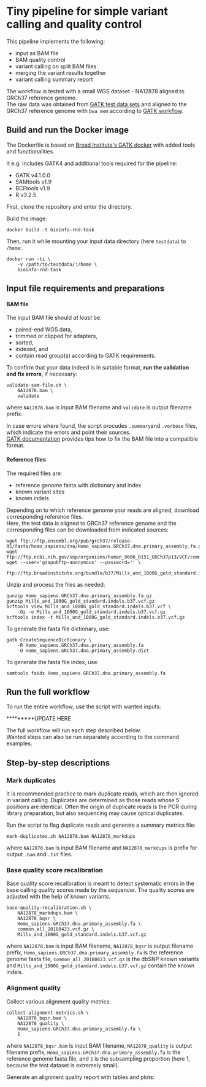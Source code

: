 # Tiny pipeline for simple variant calling and quality control

This pipeline implements the following:
- input as BAM file
- BAM quality control
- variant calling on split BAM files
- merging the variant results together
- variant calling summary report

The workflow is tested with a small WGS dataset - NA12878 aligned to GRCh37 reference genome.  
The raw data was obtained from [GATK test data sets](https://console.cloud.google.com/storage/browser/gatk-test-data) and aligned to the GRCh37 reference genome with `bwa mem` according to [GATK workflow](https://github.com/gatk-workflows/gatk4-data-processing/blob/master/processing-for-variant-discovery-gatk4.wdl).

## Build and run the Docker image

The Dockerfile is based on [Broad Institute's GATK docker](https://hub.docker.com/r/broadinstitute/gatk/) with added tools and functionalities.

It e.g. includes GATK4 and additional tools required for the pipeline:
- GATK v4.1.0.0
- SAMtools v1.9
- BCFtools v1.9
- R v3.2.5

First, clone the repository and enter the directory.

Build the image:
```
docker build -t bioinfo-rnd-task
```

Then, run it while mounting your input data directory (here `testdata`) to `/home`:
```
docker run -ti \
    -v /path/to/testdata/:/home \
    bioinfo-rnd-task
```

## Input file requirements and preparations

#### BAM file
The input BAM file should *at least* be:
- paired-end WGS data,
- trimmed or clipped for adapters,
- sorted,
- indexed, and
- contain read group(s) according to GATK requirements.

To confirm that your data indeed is in suitable format, 
**run the validation and fix errors**, if necessary:
```
validate-sam-file.sh \
    NA12878.bam \
    validate
```
where `NA12878.bam` is input BAM filename and `validate` is output filename prefix.

In case errors where found, the script procudes 
`.summary`and `.verbose` files, which indicate the errors and point their sources.  
[GATK documentation](https://software.broadinstitute.org/gatk/documentation/article.php?id=7571) provides tips how to fix the BAM file into a compatible format. 

#### Reference files
The required files are:
- reference genome fasta with dictionary and index
- known variant sites
- known indels

Depending on to which reference genome your reads are aligned, download corresponding reference files.  
Here, the test data is aligned to GRCh37 reference genome and the corresponding files can be downloaded from indicated sources:
```
wget ftp://ftp.ensembl.org/pub/grch37/release-95/fasta/homo_sapiens/dna/Homo_sapiens.GRCh37.dna.primary_assembly.fa.gz
wget ftp://ftp.ncbi.nih.gov/snp/organisms/human_9606_b151_GRCh37p13/VCF/common_all_20180423.vcf*
wget --user='gsapubftp-anonymous' --password='' \
    ftp://ftp.broadinstitute.org/bundle/b37/Mills_and_1000G_gold_standard.indels.b37.vcf.gz*
```
Unzip and process the files as needed:
```
gunzip Homo_sapiens.GRCh37.dna.primary_assembly.fa.gz
gunzip Mills_and_1000G_gold_standard.indels.b37.vcf.gz
bcftools view Mills_and_1000G_gold_standard.indels.b37.vcf \
    -Oz -o Mills_and_1000G_gold_standard.indels.b37.vcf.gz
bcftools index -t Mills_and_1000G_gold_standard.indels.b37.vcf.gz
```
To generate the fasta file dictionary, use:
```
gatk CreateSequenceDictionary \
    -R Homo_sapiens.GRCh37.dna.primary_assembly.fa
    -O Homo_sapiens.GRCh37.dna.primary_assembly.dict
```
To generate the fasta file index, use:
```
samtools faidx Homo_sapiens.GRCh37.dna.primary_assembly.fa
```

## Run the full workflow

To run the entire workflow, use the script with wanted inputs:

*********UPDATE HERE

The full workflow will run each step described below.  
Wanted steps can also be run separately according to the command examples.


## Step-by-step descriptions
### Mark duplicates

It is recommended practice to mark duplicate reads, which are then ignored in variant calling. Duplicates are determined as those reads whose 5' positions are identical. Often the origin of duplicate reads is the PCR during library preparation, but also sequencing may cause optical duplicates.

Run the script to flag duplicate reads and generate a summary metrics file:
```
mark-duplicates.sh NA12878.bam NA12878_markdups
```
where `NA12878.bam` is input BAM filename and `NA12878_markdups` is prefix for output `.bam` and `.txt` files.


### Base quality score recalibration

Base quality score recalibration is meant to detect systematic errors in the base calling quality scores made by the sequencer. The quality scores are adjusted with the help of known variants. 

```
base-quality-recalibration.sh \
    NA12878_markdups.bam \
    NA12878_bqsr \
    Homo_sapiens.GRCh37.dna.primary_assembly.fa \
    common_all_20180423.vcf.gz \
    Mills_and_1000G_gold_standard.indels.b37.vcf.gz
```
where `NA12878.bam` is input BAM filename, `NA12878_bqsr` is output filename prefix, `Homo_sapiens.GRCh37.dna.primary_assembly.fa` is the reference genome fasta file, `common_all_20180423.vcf.gz` is the dbSNP known variants and `Mills_and_1000G_gold_standard.indels.b37.vcf.gz` contain the known indels. 


### Alignment quality

Collect various alignment quality metrics:
```
collect-alignment-metrics.sh \
    NA12878_bqsr.bam \
    NA12878_quality \
    Homo_sapiens.GRCh37.dna.primary_assembly.fa \
    1
```
where `NA12878_bqsr.bam` is input BAM filename, `NA12878_quality` is output filename prefix, `Homo_sapiens.GRCh37.dna.primary_assembly.fa` is the reference genome fasta file, and `1` is the subsampling proportion (here 1, because the test dataset is extremely small).

Generate an alignment quality report with tables and plots:

